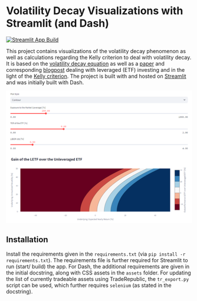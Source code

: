 # Volatility Decay Visualizations with Streamlit (and Dash)

[![Streamlit App Build](https://github.com/MarcoHuebner/volatility_decay_app/actions/workflows/run-tests.yaml/badge.svg)](https://github.com/MarcoHuebner/volatility_decay_app/actions/workflows/run-tests.yaml)

This project contains visualizations of the volatility decay phenomenon as well as calculations regarding the Kelly criterion to deal with volatility decay. It is based on the [volatility decay equation](https://www.reddit.com/r/HFEA/comments/tue7n6/the_volatility_decay_equation_with_verification/) as well as a [paper](https://papers.ssrn.com/sol3/papers.cfm?abstract_id=1664823) and corresponding [blogpost](https://www.afrugaldoctor.com/home/leveraged-etfs-and-volatility-decay-part-2) dealing with leveraged (ETF) investing and in the light of the [Kelly criterion](https://rhsfinancial.com/2017/06/20/line-aggressive-crazy-leverage/). The project is built with and hosted on [Streamlit](https://volatilitydecayapp.streamlit.app/) and was initially built with Dash.

[![Volatility Decay Plot](assets/volatility_decay_plot.png)](https://volatilitydecayapp.streamlit.app/)

## Installation

Install the requirements given in the `requirements.txt` (via `pip install -r requirements.txt`). The requirements file is further required for Streamlit to run (start/ build) the app. For Dash, the additional requirements are given in the initial docstring, along with CSS assets in the `assets` folder. For updating the list of currently tradeable assets using TradeRepublic, the `tr_export.py` script can be used, which further requires `selenium` (as stated in the docstring).
